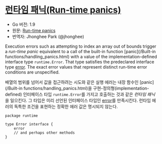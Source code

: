 # [런타임 패닉(Run-time panics)](#run-time-panics)

* Go 버전: 1.9
* 원문: [Run-time panics](https://golang.org/ref/spec#Run_time_panics)
* 번역자: Jhonghee Park (@jhonghee)

Execution errors such as attempting to index an array out of bounds trigger a *run-time panic* equivalent to a call of the built-in function [panic](/Built-in functions/handling_panics.html) with a value of the implementation-defined interface type `runtime.Error`. That type satisfies the predeclared interface type [error](/Errors/). The exact error values that represent distinct run-time error conditions are unspecified.

배열의 범위를 넘어서 값을 접근하려는 시도와 같은 실행 에러는 내장 함수인 [panic](/Built-in functions/handling_panics.html)을 구현-정의형(implementation-defined) 인터페이스 타입 `runtime.Error`를 가지고 호출하는 것과 같은 *런타임 패닉*을 일으킨다. 그 타입은 미리 선언된 인터페이스 타입인 [error](/Errors/)를 만족시킨다. 런타임 에러의 독특한 조건을 표현하는 정확한 에러 값은 명시되지 않는다.

```
package runtime

type Error interface {
	error
	// and perhaps other methods
}
```